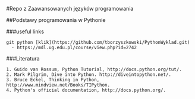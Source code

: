 #Repo z Zaawansowanych języków programowania

##Podstawy programowania w Pythonie

###useful links
```
git python [klik](https://github.com/tborzyszkowski/PythonWyklad.git)
  - https://mdl.ug.edu.pl/course/view.php?id=2742
```
###Literatura
```
1. Guido van Rossum, Python Tutorial, http://docs.python.org/tut/.
2. Mark Pilgrim, Dive into Python. http://diveintopython.net/.
3. Bruce Eckel, Thinking in Python, http://www.mindview.net/Books/TIPython.
4. Python's official documentation, http://docs.python.org/.
```
